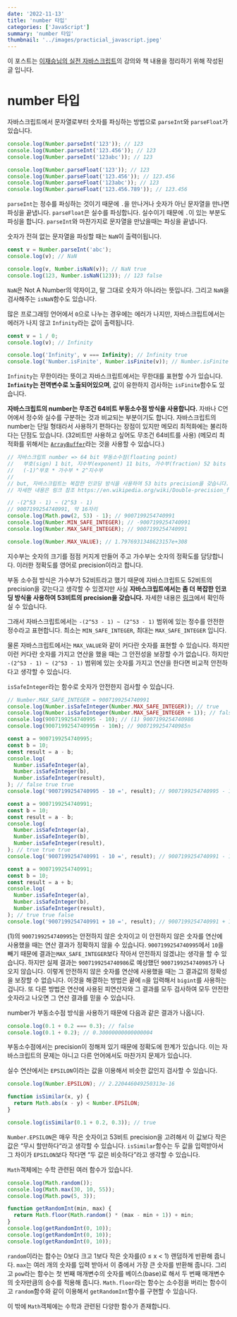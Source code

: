 ```yaml
---
date: '2022-11-13'
title: 'number 타입'
categories: ['JavaScript']
summary: 'number 타입'
thumbnail: '../images/practicial_javascript.jpeg'
---
```


이 포스트는 [이재승님의 실전 자바스크립트](https://www.inflearn.com/course/%EC%8B%A4%EC%A0%84-%EC%9E%90%EB%B0%94%EC%8A%A4%ED%81%AC%EB%A6%BD%ED%8A%B8/dashboard)의 강의와 책 내용을 정리하기 위해 작성된 글 입니다.

# number 타입

자바스크립트에서 문자열로부터 숫자를 파싱하는 방법으로 `parseInt`와 `parseFloat`가 있습니다.

```jsx
console.log(Number.parseInt('123')); // 123
console.log(Number.parseInt('123.456')); // 123
console.log(Number.parseInt('123abc')); // 123

console.log(Number.parseFloat('123')); // 123
console.log(Number.parseFloat('123.456')); // 123.456
console.log(Number.parseFloat('123abc')); // 123
console.log(Number.parseFloat('123.456.789')); // 123.456
```

`parseInt`는 정수를 파싱하는 것이기 때문에 `.`을 만나거나 숫자가 아닌 문자열을 만나면 파싱을 끝냅니다. `parseFloat`은 실수를 파싱합니다. 실수이기 때문에 `.`이 있는 부분도 파싱을 합니다. `parseInt`와 마찬가지로 문자열을 만났을때는 파싱을 끝냅니다.

숫자가 전혀 없는 문자열을 파싱할 때는 `NaN`이 출력이됩니다.

```jsx
const v = Number.parseInt('abc');
console.log(v); // NaN

console.log(v, Number.isNaN(v)); // NaN true
console.log(123, Number.isNaN(123)); // 123 false
```

`NaN`은 Not A Number의 약자이고, 말 그대로 숫자가 아니라는 뜻입니다. 그리고 `NaN`을 검사해주는 `isNaN`함수도 있습니다.

많은 프로그래밍 언어에서 `0`으로 나누는 경우에는 에러가 나지만, 자바스크립트에서는 에러가 나지 않고 `Infinity`라는 값이 출력됩니다.

```jsx
const v = 1 / 0;
console.log(v); // Infinity

console.log('Infinity', v === Infinity); // Infinity true
console.log('Number.isFinite', Number.isFinite(v)); // Number.isFinite false
```

`Infinity`는 무한이라는 뜻이고 자바스크립트에서는 무한대를 표현할 수가 있습니다. **`Infinity`는 전역변수로 노출되어있으며**, 값이 유한하지 검사하는 `isFinite`함수도 있습니다.

**자바스크립트의 number는 무조건 64비트 부동소수점 방식을 사용합니다.** 자바나 C언어에서 정수와 실수를 구분하는 것과 비교되는 부분이기도 합니다. 자바스크립트의 number는 단일 형태라서 사용하기 편하다는 장점이 있지만 메모리 최적화에는 불리하다는 단점도 있습니다. (32비트만 사용하고 싶어도 무조건 64비트를 사용) (메모리 최적화를 위해서는 [`ArrayBuffer`](https://developer.mozilla.org/ko/docs/Web/JavaScript/Reference/Global_Objects/ArrayBuffer)라는 것을 사용할 수 있습니다.)

```jsx
// 자바스크립트 number => 64 bit 부동소수점(floating point)
//   부호(sign) 1 bit, 지수부(exponent) 11 bits, 가수부(fraction) 52 bits
//   (-1)^부호 * 가수부 * 2^지수부
//
// but, 자바스크립트는 복잡한 인코딩 방식을 사용하여 53 bits precision을 갖습니다.
// 자세한 내용은 링크 참조 https://en.wikipedia.org/wiki/Double-precision_floating-point_format

// -(2^53 - 1) ~ (2^53 - 1)
// 9007199254740991, 약 16자리
console.log(Math.pow(2, 53) - 1); // 9007199254740991
console.log(Number.MIN_SAFE_INTEGER); // -9007199254740991
console.log(Number.MAX_SAFE_INTEGER); // 9007199254740991

console.log(Number.MAX_VALUE); // 1.7976931348623157e+308
```

지수부는 숫자의 크기를 점점 커지게 만들어 주고 가수부는 숫자의 정확도를 담당합니다. 이러한 정확도를 영어로 precision이라고 합니다.

부동 소수점 방식은 가수부가 52비트라고 했기 때문에 자바스크립트도 52비트의 precision을 갖는다고 생각할 수 있겠지만 사실 **자바스크립트에서는 좀 더 복잡한 인코딩 방식을 사용하여 53비트의 precision을 갖습니다.** 자세한 내용은 [링크](https://en.wikipedia.org/wiki/Double-precision_floating-point_format)에서 확인하실 수 있습니다.

그래서 자바스크립트에서는 `-(2^53 - 1) ~ (2^53 - 1)` 범위에 있는 정수를 안전한 정수라고 표현합니다. 최소는 `MIN_SAFE_INTEGER`, 최대는 `MAX_SAFE_INTEGER` 입니다.

물론 자바스크립트에서는 `MAX_VALUE`와 같이 커다란 숫자를 표현할 수 있습니다. 하지만 이런 커다란 숫자를 가지고 연산을 했을 때는 그 안전성을 보장할 수가 없습니다. 하지만 `-(2^53 - 1) ~ (2^53 - 1)` 범위에 있는 숫자를 가지고 연산을 한다면 비교적 안전하다고 생각할 수 있습니다.

`isSafeInteger`라는 함수로 숫자가 안전한지 검사할 수 있습니다.

```jsx
// Number.MAX_SAFE_INTEGER = 9007199254740991
console.log(Number.isSafeInteger(Number.MAX_SAFE_INTEGER)); // true
console.log(Number.isSafeInteger(Number.MAX_SAFE_INTEGER + 1)); // false
console.log(9007199254740995 - 10); // (1) 9007199254740986
console.log(9007199254740995n - 10n); // 9007199254740985n

const a = 9007199254740995;
const b = 10;
const result = a - b;
console.log(
  Number.isSafeInteger(a),
  Number.isSafeInteger(b),
  Number.isSafeInteger(result),
); // false true true
console.log('9007199254740995 - 10 =', result); // 9007199254740995 - 10 = 9007199254740986

const a = 9007199254740991;
const b = 10;
const result = a - b;
console.log(
  Number.isSafeInteger(a),
  Number.isSafeInteger(b),
  Number.isSafeInteger(result),
); // true true true
console.log('9007199254740991 - 10 =', result); // 9007199254740991 - 10 = 9007199254740981

const a = 9007199254740991;
const b = 10;
const result = a + b;
console.log(
  Number.isSafeInteger(a),
  Number.isSafeInteger(b),
  Number.isSafeInteger(result),
); // true true false
console.log('9007199254740991 + 10 =', result); // 9007199254740991 + 10 = 9007199254741000
```

(1)의 `9007199254740995`는 안전하지 않은 숫자이고 이 안전하지 않은 숫자를 연산에 사용했을 때는 연산 결과가 정확하지 않을 수 있습니다. `9007199254740995`에서 `10`을 빼기 때문에 결과는`MAX_SAFE_INTEGER`보다 작아서 안전하지 않겠냐는 생각을 할 수 있습니다. 하지만 실제 결과는 `9007199254740986`로 예상했던 `9007199254740985`가 나오지 않습니다. 이렇게 안전하지 않은 숫자를 연산에 사용했을 때는 그 결과값의 정확성을 보장할 수 없습니다. 이것을 해결하는 방법은 끝에 `n`을 입력해서 `bigint`를 사용하는 겁니다. 또 다른 방법은 연산에 사용된 피연산자와 그 결과를 모두 검사하여 모두 안전한 숫자라고 나오면 그 연산 결과를 믿을 수 있습니다.

number가 부동소수점 방식을 사용하기 때문에 다음과 같은 결과가 나옵니다.

```jsx
console.log(0.1 + 0.2 === 0.3); // false
console.log(0.1 + 0.2); // 0.30000000000000004
```

부동소수점에서는 precision이 정해져 있기 때문에 정확도에 한계가 있습니다. 이는 자바스크립트의 문제는 아니고 다른 언어에서도 마찬가지 문제가 있습니다.

실수 연산에서는 `EPSILON`이라는 값을 이용해서 비슷한 값인지 검사할 수 있습니다.

```jsx
console.log(Number.EPSILON); // 2.220446049250313e-16

function isSimilar(x, y) {
  return Math.abs(x - y) < Number.EPSILON;
}

console.log(isSimilar(0.1 + 0.2, 0.3)); // true
```

`Number.EPSILON`은 매우 작은 숫자이고 53비트 precision을 고려해서 이 값보다 작은 값은 “무시 할만하다“라고 생각할 수 있습니다. `isSimilar`함수는 두 값을 입력받아서 그 차이가 `EPSILON`보다 작다면 “두 값은 비슷하다”라고 생각할 수 있습니다.

`Math`객체에는 수학 관련된 여러 함수가 있습니다.

```jsx
console.log(Math.random());
console.log(Math.max(30, 10, 55));
console.log(Math.pow(5, 3));

function getRandomInt(min, max) {
  return Math.floor(Math.random() * (max - min + 1)) + min;
}
console.log(getRandomInt(0, 10));
console.log(getRandomInt(0, 10));
console.log(getRandomInt(0, 10));
```

`random`이라는 함수는 0보다 크고 1보다 작은 숫자를(0 ≤ x < 1) 랜덤하게 반환해 줍니다. `max`는 여러 개의 숫자를 입력 받아서 이 중에서 가장 큰 숫자를 반환해 줍니다. 그리고 `pow`라는 함수는 첫 번째 매개변수의 숫자를 베이스(base)로 해서 두 번째 매개변수의 숫자만큼의 승수를 적용해 줍니다. `Math.floor`라는 함수는 소수점을 버리는 함수이고 `random`함수와 같이 이용해서 `getRandomInt`함수를 구현할 수 있습니다.

이 밖에 `Math`객체에는 수학과 관련된 다양한 함수가 존재합니다.
